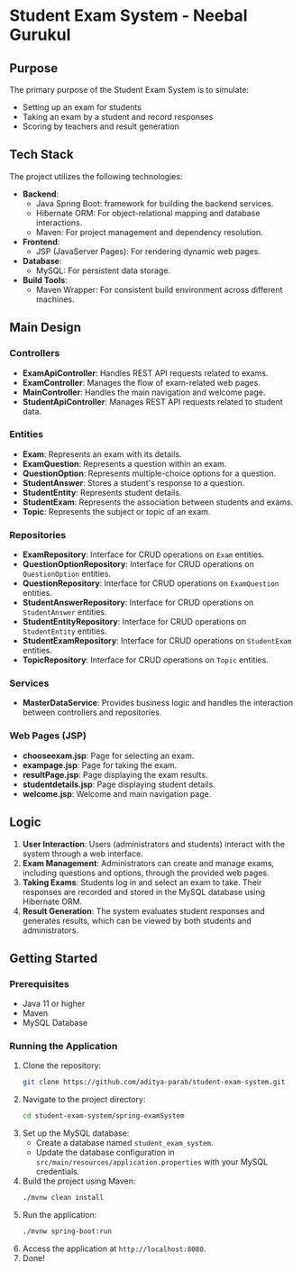 # Student Exam System - Neebal Gurukul

## Purpose

The primary purpose of the Student Exam System is to simulate:
- Setting up an exam for students
- Taking an exam by a student and record responses
- Scoring by teachers and result generation

## Tech Stack

The project utilizes the following technologies:

- **Backend**:
  - Java Spring Boot: framework for building the backend services.
  - Hibernate ORM: For object-relational mapping and database interactions.
  - Maven: For project management and dependency resolution.
- **Frontend**:
  - JSP (JavaServer Pages): For rendering dynamic web pages.
- **Database**:
  - MySQL: For persistent data storage.
- **Build Tools**:
  - Maven Wrapper: For consistent build environment across different machines.

## Main Design

### Controllers

- **ExamApiController**: Handles REST API requests related to exams.
- **ExamController**: Manages the flow of exam-related web pages.
- **MainController**: Handles the main navigation and welcome page.
- **StudentApiController**: Manages REST API requests related to student data.

### Entities

- **Exam**: Represents an exam with its details.
- **ExamQuestion**: Represents a question within an exam.
- **QuestionOption**: Represents multiple-choice options for a question.
- **StudentAnswer**: Stores a student's response to a question.
- **StudentEntity**: Represents student details.
- **StudentExam**: Represents the association between students and exams.
- **Topic**: Represents the subject or topic of an exam.

### Repositories

- **ExamRepository**: Interface for CRUD operations on `Exam` entities.
- **QuestionOptionRepository**: Interface for CRUD operations on `QuestionOption` entities.
- **QuestionRepository**: Interface for CRUD operations on `ExamQuestion` entities.
- **StudentAnswerRepository**: Interface for CRUD operations on `StudentAnswer` entities.
- **StudentEntityRepository**: Interface for CRUD operations on `StudentEntity` entities.
- **StudentExamRepository**: Interface for CRUD operations on `StudentExam` entities.
- **TopicRepository**: Interface for CRUD operations on `Topic` entities.

### Services

- **MasterDataService**: Provides business logic and handles the interaction between controllers and repositories.

### Web Pages (JSP)

- **chooseexam.jsp**: Page for selecting an exam.
- **exampage.jsp**: Page for taking the exam.
- **resultPage.jsp**: Page displaying the exam results.
- **studentdetails.jsp**: Page displaying student details.
- **welcome.jsp**: Welcome and main navigation page.

##  Logic

1. **User Interaction**: Users (administrators and students) interact with the system through a web interface.
2. **Exam Management**: Administrators can create and manage exams, including questions and options, through the provided web pages.
3. **Taking Exams**: Students log in and select an exam to take. Their responses are recorded and stored in the MySQL database using Hibernate ORM.
4. **Result Generation**: The system evaluates student responses and generates results, which can be viewed by both students and administrators.

## Getting Started

### Prerequisites

- Java 11 or higher
- Maven
- MySQL Database

### Running the Application

1. Clone the repository:
   ```bash
   git clone https://github.com/aditya-parab/student-exam-system.git
   ```
2. Navigate to the project directory:
   ```bash
   cd student-exam-system/spring-examSystem
   ```
3. Set up the MySQL database:
   - Create a database named `student_exam_system`.
   - Update the database configuration in `src/main/resources/application.properties` with your MySQL credentials.
4. Build the project using Maven:
   ```bash
   ./mvnw clean install
   ```
5. Run the application:
   ```bash
   ./mvnw spring-boot:run
   ```
6. Access the application at `http://localhost:8080`.
7. Done!
